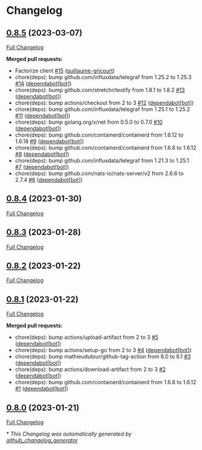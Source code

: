 # Changelog

## [0.8.5](https://github.com/guillaume-gricourt/telegraf-kraken/tree/0.8.5) (2023-03-07)

[Full Changelog](https://github.com/guillaume-gricourt/telegraf-kraken/compare/0.8.4...0.8.5)

**Merged pull requests:**

- Factorize client [\#15](https://github.com/guillaume-gricourt/telegraf-kraken/pull/15) ([guillaume-gricourt](https://github.com/guillaume-gricourt))
- chore\(deps\): bump github.com/influxdata/telegraf from 1.25.2 to 1.25.3 [\#14](https://github.com/guillaume-gricourt/telegraf-kraken/pull/14) ([dependabot[bot]](https://github.com/apps/dependabot))
- chore\(deps\): bump github.com/stretchr/testify from 1.8.1 to 1.8.2 [\#13](https://github.com/guillaume-gricourt/telegraf-kraken/pull/13) ([dependabot[bot]](https://github.com/apps/dependabot))
- chore\(deps\): bump actions/checkout from 2 to 3 [\#12](https://github.com/guillaume-gricourt/telegraf-kraken/pull/12) ([dependabot[bot]](https://github.com/apps/dependabot))
- chore\(deps\): bump github.com/influxdata/telegraf from 1.25.1 to 1.25.2 [\#11](https://github.com/guillaume-gricourt/telegraf-kraken/pull/11) ([dependabot[bot]](https://github.com/apps/dependabot))
- chore\(deps\): bump golang.org/x/net from 0.5.0 to 0.7.0 [\#10](https://github.com/guillaume-gricourt/telegraf-kraken/pull/10) ([dependabot[bot]](https://github.com/apps/dependabot))
- chore\(deps\): bump github.com/containerd/containerd from 1.6.12 to 1.6.18 [\#9](https://github.com/guillaume-gricourt/telegraf-kraken/pull/9) ([dependabot[bot]](https://github.com/apps/dependabot))
- chore\(deps\): bump github.com/containerd/containerd from 1.6.8 to 1.6.12 [\#8](https://github.com/guillaume-gricourt/telegraf-kraken/pull/8) ([dependabot[bot]](https://github.com/apps/dependabot))
- chore\(deps\): bump github.com/influxdata/telegraf from 1.21.3 to 1.25.1 [\#7](https://github.com/guillaume-gricourt/telegraf-kraken/pull/7) ([dependabot[bot]](https://github.com/apps/dependabot))
- chore\(deps\): bump github.com/nats-io/nats-server/v2 from 2.6.6 to 2.7.4 [\#6](https://github.com/guillaume-gricourt/telegraf-kraken/pull/6) ([dependabot[bot]](https://github.com/apps/dependabot))

## [0.8.4](https://github.com/guillaume-gricourt/telegraf-kraken/tree/0.8.4) (2023-01-30)

[Full Changelog](https://github.com/guillaume-gricourt/telegraf-kraken/compare/0.8.3...0.8.4)

## [0.8.3](https://github.com/guillaume-gricourt/telegraf-kraken/tree/0.8.3) (2023-01-28)

[Full Changelog](https://github.com/guillaume-gricourt/telegraf-kraken/compare/0.8.2...0.8.3)

## [0.8.2](https://github.com/guillaume-gricourt/telegraf-kraken/tree/0.8.2) (2023-01-22)

[Full Changelog](https://github.com/guillaume-gricourt/telegraf-kraken/compare/0.8.1...0.8.2)

## [0.8.1](https://github.com/guillaume-gricourt/telegraf-kraken/tree/0.8.1) (2023-01-22)

[Full Changelog](https://github.com/guillaume-gricourt/telegraf-kraken/compare/0.8.0...0.8.1)

**Merged pull requests:**

- chore\(deps\): bump actions/upload-artifact from 2 to 3 [\#5](https://github.com/guillaume-gricourt/telegraf-kraken/pull/5) ([dependabot[bot]](https://github.com/apps/dependabot))
- chore\(deps\): bump actions/setup-go from 2 to 3 [\#4](https://github.com/guillaume-gricourt/telegraf-kraken/pull/4) ([dependabot[bot]](https://github.com/apps/dependabot))
- chore\(deps\): bump mathieudutour/github-tag-action from 6.0 to 6.1 [\#3](https://github.com/guillaume-gricourt/telegraf-kraken/pull/3) ([dependabot[bot]](https://github.com/apps/dependabot))
- chore\(deps\): bump actions/download-artifact from 2 to 3 [\#2](https://github.com/guillaume-gricourt/telegraf-kraken/pull/2) ([dependabot[bot]](https://github.com/apps/dependabot))
- chore\(deps\): bump github.com/containerd/containerd from 1.6.8 to 1.6.12 [\#1](https://github.com/guillaume-gricourt/telegraf-kraken/pull/1) ([dependabot[bot]](https://github.com/apps/dependabot))

## [0.8.0](https://github.com/guillaume-gricourt/telegraf-kraken/tree/0.8.0) (2023-01-21)

[Full Changelog](https://github.com/guillaume-gricourt/telegraf-kraken/compare/f4b383b8336a6ecf8e2758e1bed57d4e83ddd228...0.8.0)



\* *This Changelog was automatically generated by [github_changelog_generator](https://github.com/github-changelog-generator/github-changelog-generator)*
